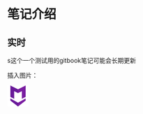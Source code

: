 # 笔记介绍



## 实时

s这个一个测试用的gitbook笔记可能会长期更新



插入图片：



![alt text](https://github.com/adam-p/markdown-here/raw/master/src/common/images/icon48.png)

